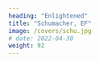 ```yaml
---
heading: "Enlightened"
title: "Schumacher, EF"
image: /covers/schu.jpg
# date: 2022-04-30
weight: 92
---
```


